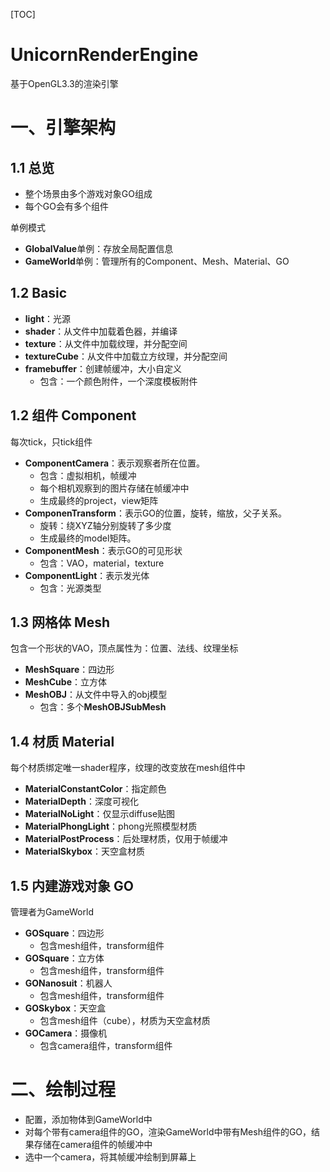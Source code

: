 [TOC]

# UnicornRenderEngine

基于OpenGL3.3的渲染引擎

# 一、引擎架构

## 1.1	总览

- 整个场景由多个游戏对象GO组成
- 每个GO会有多个组件

单例模式

- **GlobalValue**单例：存放全局配置信息
- **GameWorld**单例：管理所有的Component、Mesh、Material、GO

## 1.2	Basic

- **light**：光源
- **shader**：从文件中加载着色器，并编译
- **texture**：从文件中加载纹理，并分配空间
- **textureCube**：从文件中加载立方纹理，并分配空间
- **framebuffer**：创建帧缓冲，大小自定义
  - 包含：一个颜色附件，一个深度模板附件

## 1.2	组件 Component

每次tick，只tick组件

- **ComponentCamera**：表示观察者所在位置。
  - 包含：虚拟相机，帧缓冲
  - 每个相机观察到的图片存储在帧缓冲中
  - 生成最终的project，view矩阵
- **ComponenTransform**：表示GO的位置，旋转，缩放，父子关系。
  - 旋转：绕XYZ轴分别旋转了多少度
  - 生成最终的model矩阵。
- **ComponentMesh**：表示GO的可见形状
  - 包含：VAO，material，texture
- **ComponentLight**：表示发光体
  - 包含：光源类型

## 1.3	网格体 Mesh

包含一个形状的VAO，顶点属性为：位置、法线、纹理坐标

- **MeshSquare**：四边形
- **MeshCube**：立方体
- **MeshOBJ**：从文件中导入的obj模型
  - 包含：多个**MeshOBJSubMesh**

## 1.4	材质 Material

每个材质绑定唯一shader程序，纹理的改变放在mesh组件中

- **MaterialConstantColor**：指定颜色
- **MaterialDepth**：深度可视化
- **MaterialNoLight**：仅显示diffuse贴图
- **MaterialPhongLight**：phong光照模型材质
- **MaterialPostProcess**：后处理材质，仅用于帧缓冲
- **MaterialSkybox**：天空盒材质

## 1.5	内建游戏对象 GO

管理者为GameWorld

- **GOSquare**：四边形
  - 包含mesh组件，transform组件
- **GOSquare**：立方体
  - 包含mesh组件，transform组件
- **GONanosuit**：机器人
  - 包含mesh组件，transform组件
- **GOSkybox**：天空盒
  - 包含mesh组件（cube），材质为天空盒材质
- **GOCamera**：摄像机
  - 包含camera组件，transform组件

# 二、绘制过程

- 配置，添加物体到GameWorld中
- 对每个带有camera组件的GO，渲染GameWorld中带有Mesh组件的GO，结果存储在camera组件的帧缓冲中
- 选中一个camera，将其帧缓冲绘制到屏幕上
